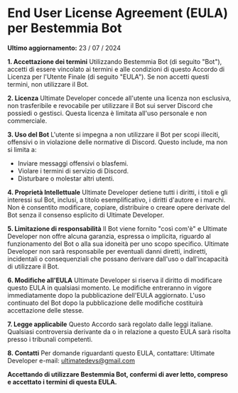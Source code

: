 # End User License Agreement (EULA) per Bestemmia Bot

**Ultimo aggiornamento:** 23 / 07 / 2024

**1. Accettazione dei termini**
Utilizzando Bestemmia Bot (di seguito "Bot"), accetti di essere vincolato ai termini e alle condizioni di questo Accordo di Licenza per l'Utente Finale (di seguito "EULA"). Se non accetti questi termini, non utilizzare il Bot.

**2. Licenza**
Ultimate Developer concede all'utente una licenza non esclusiva, non trasferibile e revocabile per utilizzare il Bot sui server Discord che possiedi o gestisci. Questa licenza è limitata all'uso personale e non commerciale.

**3. Uso del Bot**
L'utente si impegna a non utilizzare il Bot per scopi illeciti, offensivi o in violazione delle normative di Discord. Questo include, ma non si limita a:
- Inviare messaggi offensivi o blasfemi.
- Violare i termini di servizio di Discord.
- Disturbare o molestar altri utenti.

**4. Proprietà Intellettuale**
Ultimate Developer detiene tutti i diritti, i titoli e gli interessi sul Bot, inclusi, a titolo esemplificativo, i diritti d'autore e i marchi. Non è consentito modificare, copiare, distribuire o creare opere derivate del Bot senza il consenso esplicito di Ultimate Developer.

**5. Limitazione di responsabilità**
Il Bot viene fornito "così com'è" e Ultimate Developer non offre alcuna garanzia, espressa o implicita, riguardo al funzionamento del Bot o alla sua idoneità per uno scopo specifico. Ultimate Developer non sarà responsabile per eventuali danni diretti, indiretti, incidentali o consequenziali che possano derivare dall'uso o dall'incapacità di utilizzare il Bot.

**6. Modifiche all'EULA**
Ultimate Developer si riserva il diritto di modificare questo EULA in qualsiasi momento. Le modifiche entreranno in vigore immediatamente dopo la pubblicazione dell'EULA aggiornato. L'uso continuato del Bot dopo la pubblicazione delle modifiche costituirà accettazione delle stesse.

**7. Legge applicabile**
Questo Accordo sarà regolato dalle leggi italiane. Qualsiasi controversia derivante da o in relazione a questo EULA sarà risolta presso i tribunali competenti.

**8. Contatti**
Per domande riguardanti questo EULA, contattare:
Ultimate Developer
e-mail: ultimatedevs@gmail.com

**Accettando di utilizzare Bestemmia Bot, confermi di aver letto, compreso e accettato i termini di questa EULA.**
